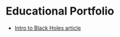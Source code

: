 <h1>Educational Portfolio</h1>

- [Intro to Black Holes article](https://maddie35.github.io/portfolio/INTRO-BLACK-HOLES)


